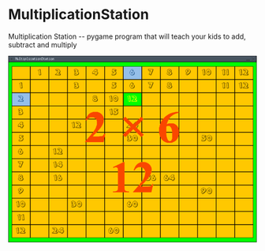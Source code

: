 # MultiplicationStation

Multiplication Station -- pygame program that will teach your kids to add, subtract and multiply

<img src="multiplicationstation.png"/>
